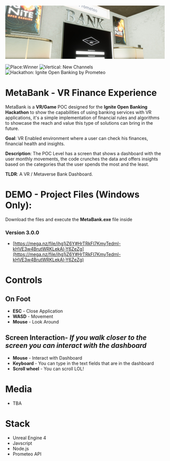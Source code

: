 ![MetaBank](MetaBank.jpg)

![Place:Winner](https://img.shields.io/badge/Place-1st-blue?style=for-the-badge)
![Vertical: New Channels](https://img.shields.io/badge/Vertical-New%20Channels-blue?style=for-the-badge)
![Hackathon: Ignite Open Banking by Prometeo](https://img.shields.io/badge/Hackathon-Ignite%20Open%20Banking%20by%20Prometeo-red?style=for-the-badge) 


# MetaBank - VR Finance Experience

MetaBank is a **VR/Game** POC designed for the **Ignite Open Banking Hackathon** to show the capabilities of using banking services with VR applications, it's a simple implementation of financial rules and algorithms to showcase the reach and value this type of solutions can bring in the future.

**Goal**: VR Enabled environment where a user can check his finances, financial health and insights.  

**Description**: The POC Level has a screen that shows a dashboard with the user monthly movements, the code crunches the data and offers insights based on the categories that the user spends the most and the least.

**TLDR**: A VR / Metaverse Bank Dashboard.

#  DEMO - Project Files (Windows Only): 

Download the files and execute the **MetaBank.exe** file inside

### Version 3.0.0
- [https://mega.nz/file/ihg1jZ6Y#HrTRkFI7KmyTedml-kHVE3w4BrutWRKLekAl-Y6ZeZg](https://mega.nz/file/ihg1jZ6Y#HrTRkFI7KmyTedml-kHVE3w4BrutWRKLekAl-Y6ZeZg)

# Controls

## On Foot

- **ESC** - Close Application
- **WASD** - Movement
- **Mouse** - Look Around

## Screen Interaction- *If you walk closer to the screen you can interact with the dashboard*

- **Mouse** - Interact with Dashboard
- **Keyboard** - You can type in the text fields that are in the dashboard
- **Scroll wheel** - You can scroll LOL!    

# Media
- TBA

# Stack
- Unreal Engine 4
- Javscript
- Node.js
- Prometeo API

